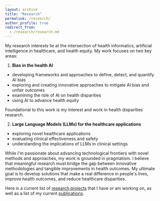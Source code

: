 ```yaml
---
layout: archive
title: "Research"
permalink: /research/
author_profile: true
redirect_from: 
  - /research/research.md
---
```


My research interests lie at the intersection of health informatics, artificial intelligence in healthcare, and health equity. My work focuses on two key areas:

1. **Bias in the health AI** 
  - developing frameworks and approaches to define, detect, and quantify AI bias
  - exploring and creating innovative approaches to mitigate AI bias and unfair outcomes
  - examining the role of AI on health disparities
  - using AI to advance health equity
  
  Foundational to this work is my interest and work in health disparities research.

2. **Large Language Models (LLMs) for the healthcare applications** 
  - exploring novel healthcare applications
  - evaluating clinical effectiveness and safety
  - understanding the implications of LLMs in clinical settings

While I'm passionate about advancing technological frontiers with novel methods and approaches, my work is grounded in pragmatism. I believe that meaningful research must bridge the gap between innovative methodologies and tangible improvements in health outcomes. My ultimate goal is to develop solutions that make a real difference in people's lives, improve health outcomes, and reduce healthcare disparities.

Here is a current list of [research projects](/) that I have or am working on, as well as a list of my current [publications](/research/publications/).